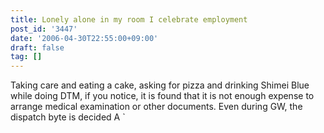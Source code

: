 ```yaml
---
title: Lonely alone in my room I celebrate employment
post_id: '3447'
date: '2006-04-30T22:55:00+09:00'
draft: false
tag: []
---
```


Taking care and eating a cake, asking for pizza and drinking Shimei Blue while doing DTM, if you notice, it is found that it is not enough expense to arrange medical examination or other documents. Even during GW, the dispatch byte is decided A `
